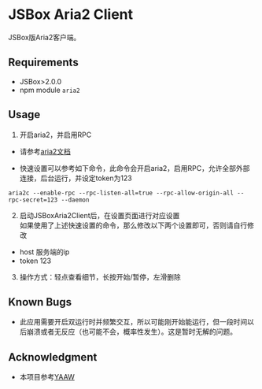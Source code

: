 # JSBox Aria2 Client
JSBox版Aria2客户端。

## Requirements
- JSBox>2.0.0
- npm module `aria2`

## Usage
1. 开启aria2，并启用RPC
- 请参考[aria2文档](https://aria2.github.io/manual/en/html/aria2c.html)

- 快速设置可以参考如下命令，此命令会开启aria2，启用RPC，允许全部外部连接，后台运行，并设定token为123

```
aria2c --enable-rpc --rpc-listen-all=true --rpc-allow-origin-all --rpc-secret=123 --daemon 
```

2. 启动JSBoxAria2Client后，在设置页面进行对应设置  
如果使用了上述快速设置的命令，那么修改以下两个设置即可，否则请自行修改
- host 服务端的ip
- token 123

3. 操作方式：轻点查看细节，长按开始/暂停，左滑删除

## Known Bugs
- 此应用需要开启双运行时并频繁交互，所以可能刚开始能运行，但一段时间以后崩溃或者无反应（也可能不会，概率性发生）。这是暂时无解的问题。

## Acknowledgment
- 本项目参考[YAAW](https://github.com/binux/yaaw)
